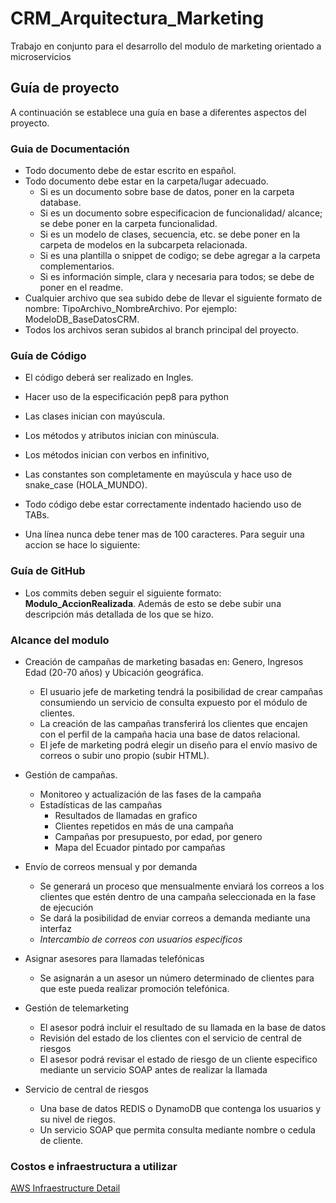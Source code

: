 # CRM_Arquitectura_Marketing

Trabajo en conjunto para el desarrollo del modulo de marketing orientado a microservicios

## Guía de proyecto

A continuación se establece una guía en base a diferentes aspectos del proyecto.

### Guia de Documentación

- Todo documento debe de estar escrito en español.
- Todo documento debe estar en la carpeta/lugar adecuado.
  - Si es un documento sobre base de datos, poner en la carpeta database.
  - Si es un documento sobre especificacion de funcionalidad/ alcance; se debe poner en la carpeta funcionalidad.
  - Si es un modelo de clases, secuencia, etc. se debe poner en la carpeta de modelos en la subcarpeta relacionada.
  - Si es una plantilla o snippet de codigo; se debe agregar a la carpeta complementarios.
  - Si es información simple, clara y necesaria para todos; se debe de poner en el readme.
- Cualquier archivo que sea subido debe de llevar el siguiente formato de nombre: TipoArchivo_NombreArchivo. Por ejemplo: ModeloDB_BaseDatosCRM.
- Todos los archivos seran subidos al branch principal del proyecto.

### Guía de Código

- El código deberá ser realizado en Ingles.
- Hacer uso de la especificación pep8 para python
- Las clases inician con mayúscula.
- Los métodos y atributos inician con minúscula.
- Los métodos inician con verbos en infinitivo,
- Las constantes son completamente en mayúscula y hace uso de snake_case (HOLA_MUNDO).
- Todo código debe estar correctamente indentado haciendo uso de TABs.

- Una línea nunca debe tener mas de 100 caracteres. Para seguir una accion se hace lo siguiente:

### Guía de GitHub

- Los commits deben seguir el siguiente formato: **Modulo_AccionRealizada**. Además de esto se debe subir una descripción más detallada de los que se hizo.

### Alcance del modulo

- Creación de campañas de marketing basadas en: Genero, Ingresos Edad (20-70 años) y Ubicación geográfica.

  - El usuario jefe de marketing tendrá la posibilidad de crear campañas consumiendo un servicio de consulta expuesto por el módulo de clientes.
  - La creación de las campañas transferirá los clientes que encajen con el perfil de la campaña hacia una base de datos relacional.
  - El jefe de marketing podrá elegir un diseño para el envío masivo de correos o subir uno propio (subir HTML).

- Gestión de campañas.
  - Monitoreo y actualización de las fases de la campaña
  - Estadísticas de las campañas
    - Resultados de llamadas en grafico
    - Clientes repetidos en más de una campaña
    - Campañas por presupuesto, por edad, por genero
    - Mapa del Ecuador pintado por campañas

- Envío de correos mensual y por demanda
  - Se generará un proceso que mensualmente enviará los correos a los clientes que estén dentro de una campaña seleccionada en la fase de ejecución
  - Se dará la posibilidad de enviar correos a demanda mediante una interfaz
  - _Intercambio de correos con usuarios específicos_

- Asignar asesores para llamadas telefónicas
  - Se asignarán a un asesor un número determinado de clientes para que este pueda realizar promoción telefónica. 
- Gestión de telemarketing
  - El asesor podrá incluir el resultado de su llamada en la base de datos
  - Revisión del estado de los clientes con el servicio de central de riesgos
  - El asesor podrá revisar el estado de riesgo de un cliente especifico mediante un servicio SOAP antes de realizar la llamada
- Servicio de central de riesgos
  - Una base de datos REDIS o DynamoDB que contenga los usuarios y su nivel de riegos.
  - Un servicio SOAP que permita consulta mediante nombre o cedula de cliente.

### Costos e infraestructura a utilizar

[AWS Infraestructure Detail](https://calculator.s3.amazonaws.com/index.html#r=IAD&key=files/calc-5ef362a0309d647b2790287620399522c3f27593&v=ver20190604sQ )
